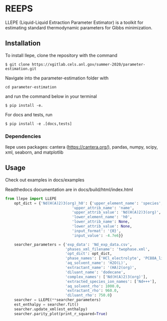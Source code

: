 # REEPS
LLEPE (Liquid-Liquid Extraction Parameter Estimator) is a toolkit for estimating standard thermodynamic parameters for Gibbs minimization.



## Installation

To install llepe, clone the repository with the command

```
$ git clone https://xgitlab.cels.anl.gov/summer-2020/parameter-estimation.git
```

Navigate into the parameter-estimation folder with 
```
cd parameter-estimation
```
and run the command below in your terminal
```
$ pip install -e.
```
For docs and tests, run
```
$ pip install -e .[docs,tests]
```
### Dependencies
llepe uses packages: cantera (https://cantera.org/), pandas, numpy, scipy, xml, seaborn, and matplotlib

## Usage
Check out examples in docs/examples

Readthedocs documentation are in docs/build/html/index.html
```python
from llepe import LLEPE
	opt_dict = {'Nd(H(A)2)3(org)_h0': {'upper_element_name': 'species',
                              'upper_attrib_name': 'name',
                              'upper_attrib_value': 'Nd(H(A)2)3(org)',
                              'lower_element_name': 'h0',
                              'lower_attrib_name': None,
                              'lower_attrib_value': None,
                              'input_format': '{0}',
                              'input_value': -4.7e6}}

	searcher_parameters = {'exp_data': 'Nd_exp_data.csv',
						   'phases_xml_filename': 'twophase.xml',
						   'opt_dict': opt_dict,
						   'phase_names': ['HCl_electrolyte', 'PC88A_liquid'],
						   'aq_solvent_name': 'H2O(L)',
						   'extractant_name': '(HA)2(org)',
						   'diluant_name': 'dodecane',
						   'complex_names': ['Nd(H(A)2)3(org)'],
						   'extracted_species_ion_names': ['Nd+++'],
						   'aq_solvent_rho': 1000.0,
						   'extractant_rho': 960.0,
						   'diluant_rho': 750.0}
	searcher = LLEPE(**searcher_parameters)
	est_enthalpy = searcher.fit()
	searcher.update_xml(est_enthalpy)
	searcher.parity_plot(print_r_squared=True)
```
